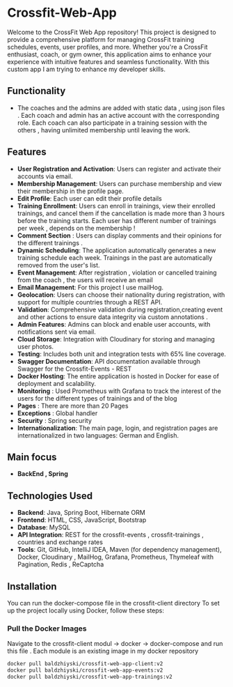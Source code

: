 # Crossfit-Web-App

Welcome to the CrossFit Web App repository! This project is designed to provide a comprehensive platform for managing CrossFit training schedules, events, user profiles, and more. Whether you're a CrossFit enthusiast, coach, or gym owner, this application aims to enhance your experience with intuitive features and seamless functionality. With this custom app I am trying to enhance my developer skills.

## Functionality
- The coaches and the admins are added with static data , using json files . Each coach and admin has an active account with the corresponding role. Each coach can also participate in a training session with the others , having unlimited membership until leaving the work.


## Features
- **User Registration and Activation**: Users can register and activate their accounts via email.
- **Membership Management**: Users can purchase membership and view their membership in the profile page.
- **Edit Profile**: Each user can edit their profile details 
- **Training Enrollment**: Users can enroll in trainings, view their enrolled trainings, and cancel them if the cancellation is made more than 3 hours before the training starts. Each user has different number of trainings per week , depends on the membership !
- **Comment Section** : Users can display comments and their opinions for the different trainings .
- **Dynamic Scheduling**: The application automatically generates a new training schedule each week. Trainings in the past are automatically removed from the user's list.
- **Event Management**: After registration , violation or cancelled training from the coach , the users will receive an email
- **Email Management**: For this project I use mailHog.
- **Geolocation**: Users can choose their nationality during registration, with support for multiple countries through a REST API.
- **Validation**: Comprehensive validation during registration,creating event and other actions  to ensure data integrity via custom annotations .
- **Admin Features**: Admins can block and enable user accounts, with notifications sent via email.
- **Cloud Storage**: Integration with Cloudinary for storing and managing user photos.
- **Testing**: Includes both unit and integration tests with 65% line coverage.
- **Swagger Documentation**: API documentation available through Swagger for the Crossfit-Events - REST
- **Docker Hosting**: The entire application is hosted in Docker for ease of deployment and scalability.
- **Monitoring** : Used Prometheus with Grafana to track the interest of the users for the different types of trainings and of the blog 
- **Pages** : There are more than 20 Pages
- **Exceptions** : Global handler 
- **Security** : Spring security
- **Internationalization**: The main page, login, and registration pages are internationalized in two languages: German and English.

## Main focus 
- **BackEnd , Spring**

## Technologies Used

- **Backend**: Java, Spring Boot, Hibernate ORM
- **Frontend**: HTML, CSS, JavaScript, Bootstrap
- **Database**: MySQL
- **API Integration**: REST  for the crossfit-events , crossfit-trainings , countries and exchange rates
- **Tools**: Git, GitHub, IntelliJ IDEA, Maven (for dependency management), Docker, Cloudinary , MailHog, Grafana, Prometheus, Thymeleaf with Pagination, Redis , ReCaptcha 


## Installation
You can run the docker-compose file in the crossfit-client directory
To set up the project locally using Docker, follow these steps:

### Pull the Docker Images

Navigate to the crossfit-client modul -> docker -> docker-compose and run this file .
Each module is an existing image in my docker repository
```bash
docker pull baldzhiyski/crossfit-web-app-client:v2
docker pull baldzhiyski/crossfit-web-app-events:v2
docker pull baldzhiyski/crossfit-web-app-trainings:v2
